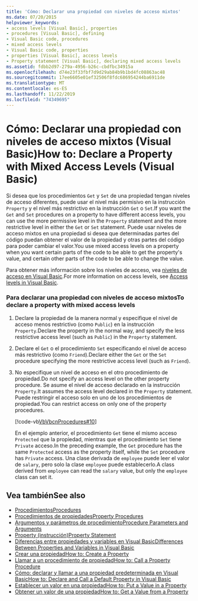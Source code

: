 ```yaml
---
title: 'Cómo: Declarar una propiedad con niveles de acceso mixtos'
ms.date: 07/20/2015
helpviewer_keywords:
- access levels [Visual Basic], properties
- procedures [Visual Basic], defining
- Visual Basic code, procedures
- mixed access levels
- Visual Basic code, properties
- properties [Visual Basic], access levels
- Property statement [Visual Basic], declaring mixed access levels
ms.assetid: fdbb2d97-279a-4956-b26c-cbdfbc34915a
ms.openlocfilehash: d74e23f33fbf7d9d29ab84b9b1bd4fc08863ac48
ms.sourcegitcommit: 17ee6605e01ef32506f8fdc686954244ba6911de
ms.translationtype: MT
ms.contentlocale: es-ES
ms.lasthandoff: 11/22/2019
ms.locfileid: "74349695"
---
```

# <a name="how-to-declare-a-property-with-mixed-access-levels-visual-basic"></a><span data-ttu-id="cdb96-102">Cómo: Declarar una propiedad con niveles de acceso mixtos (Visual Basic)</span><span class="sxs-lookup"><span data-stu-id="cdb96-102">How to: Declare a Property with Mixed Access Levels (Visual Basic)</span></span>
<span data-ttu-id="cdb96-103">Si desea que los procedimientos `Get` y `Set` de una propiedad tengan niveles de acceso diferentes, puede usar el nivel más permisivo en la instrucción `Property` y el nivel más restrictivo en la instrucción `Get` o `Set`.</span><span class="sxs-lookup"><span data-stu-id="cdb96-103">If you want the `Get` and `Set` procedures on a property to have different access levels, you can use the more permissive level in the `Property` statement and the more restrictive level in either the `Get` or `Set` statement.</span></span> <span data-ttu-id="cdb96-104">Puede usar niveles de acceso mixtos en una propiedad si desea que determinadas partes del código puedan obtener el valor de la propiedad y otras partes del código para poder cambiar el valor.</span><span class="sxs-lookup"><span data-stu-id="cdb96-104">You use mixed access levels on a property when you want certain parts of the code to be able to get the property's value, and certain other parts of the code to be able to change the value.</span></span>  
  
 <span data-ttu-id="cdb96-105">Para obtener más información sobre los niveles de acceso, vea [niveles de acceso en Visual Basic](../../../../visual-basic/programming-guide/language-features/declared-elements/access-levels.md).</span><span class="sxs-lookup"><span data-stu-id="cdb96-105">For more information on access levels, see [Access levels in Visual Basic](../../../../visual-basic/programming-guide/language-features/declared-elements/access-levels.md).</span></span>  
  
### <a name="to-declare-a-property-with-mixed-access-levels"></a><span data-ttu-id="cdb96-106">Para declarar una propiedad con niveles de acceso mixtos</span><span class="sxs-lookup"><span data-stu-id="cdb96-106">To declare a property with mixed access levels</span></span>  
  
1. <span data-ttu-id="cdb96-107">Declare la propiedad de la manera normal y especifique el nivel de acceso menos restrictivo (como `Public`) en la instrucción `Property`.</span><span class="sxs-lookup"><span data-stu-id="cdb96-107">Declare the property in the normal way, and specify the less restrictive access level (such as `Public`) in the `Property` statement.</span></span>  
  
2. <span data-ttu-id="cdb96-108">Declare el `Get` o el procedimiento `Set` especificando el nivel de acceso más restrictivo (como `Friend`).</span><span class="sxs-lookup"><span data-stu-id="cdb96-108">Declare either the `Get` or the `Set` procedure specifying the more restrictive access level (such as `Friend`).</span></span>  
  
3. <span data-ttu-id="cdb96-109">No especifique un nivel de acceso en el otro procedimiento de propiedad.</span><span class="sxs-lookup"><span data-stu-id="cdb96-109">Do not specify an access level on the other property procedure.</span></span> <span data-ttu-id="cdb96-110">Se asume el nivel de acceso declarado en la instrucción `Property`.</span><span class="sxs-lookup"><span data-stu-id="cdb96-110">It assumes the access level declared in the `Property` statement.</span></span> <span data-ttu-id="cdb96-111">Puede restringir el acceso solo en uno de los procedimientos de propiedad.</span><span class="sxs-lookup"><span data-stu-id="cdb96-111">You can restrict access on only one of the property procedures.</span></span>  
  
     [!code-vb[VbVbcnProcedures#10](~/samples/snippets/visualbasic/VS_Snippets_VBCSharp/VbVbcnProcedures/VB/Class1.vb#10)]  
  
     <span data-ttu-id="cdb96-112">En el ejemplo anterior, el procedimiento `Get` tiene el mismo acceso `Protected` que la propiedad, mientras que el procedimiento `Set` tiene `Private` acceso.</span><span class="sxs-lookup"><span data-stu-id="cdb96-112">In the preceding example, the `Get` procedure has the same `Protected` access as the property itself, while the `Set` procedure has `Private` access.</span></span> <span data-ttu-id="cdb96-113">Una clase derivada de `employee` puede leer el valor de `salary`, pero solo la clase `employee` puede establecerlo.</span><span class="sxs-lookup"><span data-stu-id="cdb96-113">A class derived from `employee` can read the `salary` value, but only the `employee` class can set it.</span></span>  
  
## <a name="see-also"></a><span data-ttu-id="cdb96-114">Vea también</span><span class="sxs-lookup"><span data-stu-id="cdb96-114">See also</span></span>

- [<span data-ttu-id="cdb96-115">Procedimientos</span><span class="sxs-lookup"><span data-stu-id="cdb96-115">Procedures</span></span>](./index.md)
- [<span data-ttu-id="cdb96-116">Procedimientos de propiedades</span><span class="sxs-lookup"><span data-stu-id="cdb96-116">Property Procedures</span></span>](./property-procedures.md)
- [<span data-ttu-id="cdb96-117">Argumentos y parámetros de procedimiento</span><span class="sxs-lookup"><span data-stu-id="cdb96-117">Procedure Parameters and Arguments</span></span>](./procedure-parameters-and-arguments.md)
- [<span data-ttu-id="cdb96-118">Property (instrucción)</span><span class="sxs-lookup"><span data-stu-id="cdb96-118">Property Statement</span></span>](../../../../visual-basic/language-reference/statements/property-statement.md)
- [<span data-ttu-id="cdb96-119">Diferencias entre propiedades y variables en Visual Basic</span><span class="sxs-lookup"><span data-stu-id="cdb96-119">Differences Between Properties and Variables in Visual Basic</span></span>](./differences-between-properties-and-variables.md)
- [<span data-ttu-id="cdb96-120">Crear una propiedad</span><span class="sxs-lookup"><span data-stu-id="cdb96-120">How to: Create a Property</span></span>](./how-to-create-a-property.md)
- [<span data-ttu-id="cdb96-121">Llamar a un procedimiento de propiedad</span><span class="sxs-lookup"><span data-stu-id="cdb96-121">How to: Call a Property Procedure</span></span>](./how-to-call-a-property-procedure.md)
- [<span data-ttu-id="cdb96-122">Cómo: declarar y llamar a una propiedad predeterminada en Visual Basic</span><span class="sxs-lookup"><span data-stu-id="cdb96-122">How to: Declare and Call a Default Property in Visual Basic</span></span>](./how-to-declare-and-call-a-default-property.md)
- [<span data-ttu-id="cdb96-123">Establecer un valor en una propiedad</span><span class="sxs-lookup"><span data-stu-id="cdb96-123">How to: Put a Value in a Property</span></span>](./how-to-put-a-value-in-a-property.md)
- [<span data-ttu-id="cdb96-124">Obtener un valor de una propiedad</span><span class="sxs-lookup"><span data-stu-id="cdb96-124">How to: Get a Value from a Property</span></span>](./how-to-get-a-value-from-a-property.md)

